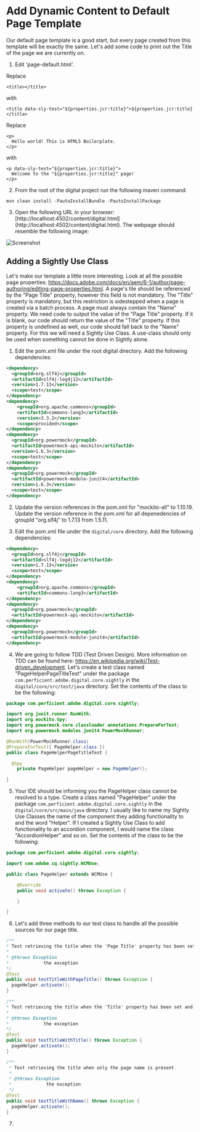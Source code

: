 # Add Dynamic Content to Default Page Template

Our default page template is a good start, but every page created from this template will be exactly the same.  Let's add some code to print out the Title of the page we are currently on.

1. Edit 'page-default.html'.

  Replace

  ```
  <title></title>
  ```

  with

  ```
  <title data-sly-test="${properties.jcr:title}">${properties.jcr:title}</title>
  ```

  Replace

  ```
  <p>
    Hello world! This is HTML5 Boilerplate.
  </p>
  ```

  with

  ```
  <p data-sly-test="${properties.jcr:title}">
    Welcome to the "${properties.jcr:title}" page!
  </p>
  ```

2. From the root of the digital project run the following maven command:

  ```
  mvn clean install -PautoInstallBundle -PautoInstallPackage
  ```

3. Open the following URL in your browser: [http://localhost:4502/content/digital.html] (http://localhost:4502/content/digital.html).  The webpage should resemble the following image:

  ![Screenshot](https://raw.githubusercontent.com/PRFTAdobe/AEMTraining/master/img/Screen%20Shot%202016-04-18%20at%203.57.17%20PM.png?token=ABVpFasWwhLEpe1063sHS0zxxesL_w5_ks5XHnbgwA%3D%3D "Screenshot")

## Adding a Sightly Use Class

Let's make our template a little more interesting.  Look at all the possible page properties: https://docs.adobe.com/docs/en/aem/6-1/author/page-authoring/editing-page-properties.html.  A page's tile should be referenced by the "Page Title" property, however this field is not mandatory.  The "Title" property is mandatory, but this restriction is sidestepped when a page is created via a batch process.  A page must always contain the "Name" property.  We need code to output the value of the "Page Title" property.  If it is blank, our code should return the value of the "Title" property.  If this property is undefined as well, our code should fall back to the "Name" property. For this we will need a Sightly Use Class.  A use-class should only be used when something cannot be done in Sightly alone.

1. Edit the pom.xml file under the root digital directory.  Add the following dependencies:

  ```xml
  <dependency>
    <groupId>org.slf4j</groupId>
    <artifactId>slf4j-log4j12</artifactId>
    <version>1.7.13</version>
    <scope>test</scope>
  </dependency>
  <dependency>
	  <groupId>org.apache.commons</groupId>
	  <artifactId>commons-lang3</artifactId>
	  <version>3.3.2</version>
	  <scope>provided</scope>
  </dependency>
  <dependency>
    <groupId>org.powermock</groupId>
    <artifactId>powermock-api-mockito</artifactId>
    <version>1.6.3</version>
    <scope>test</scope>
  </dependency>
  <dependency>
    <groupId>org.powermock</groupId>
    <artifactId>powermock-module-junit4</artifactId>
    <version>1.6.3</version>
    <scope>test</scope>
  </dependency>
  ```

2. Update the version references in the pom.xml for "mockito-all" to 1.10.19.  Update the version reference in the pom.xml for all depenedencies of groupId "org.slf4j" to 1.7.13 from 1.5.11.

3. Edit the pom.xml file under the `digital/core` directory.  Add the following dependencies:

  ```xml
  <dependency>
    <groupId>org.slf4j</groupId>
    <artifactId>slf4j-log4j12</artifactId>
    <version>1.7.13</version>
    <scope>test</scope>
  </dependency>
  <dependency>
	  <groupId>org.apache.commons</groupId>
	  <artifactId>commons-lang3</artifactId>
  </dependency>
  <dependency>
    <groupId>org.powermock</groupId>
    <artifactId>powermock-api-mockito</artifactId>
  </dependency>
  <dependency>
    <groupId>org.powermock</groupId>
    <artifactId>powermock-module-junit4</artifactId>
  </dependency>
  ```

4. We are going to follow TDD (Test Driven Design).  More information on TDD can be found here: https://en.wikipedia.org/wiki/Test-driven_development.  Let's create a test class named "PageHelperPageTitleTest" under the package `com.perficient.adobe.digital.core.sightly` in the `digital/core/src/test/java` directory.  Set the contents of the class to be the following:

  ```java
  package com.perficient.adobe.digital.core.sightly;

  import org.junit.runner.RunWith;
  import org.mockito.Spy;
  import org.powermock.core.classloader.annotations.PrepareForTest;
  import org.powermock.modules.junit4.PowerMockRunner;

  @RunWith(PowerMockRunner.class)
  @PrepareForTest({ PageHelper.class })
  public class PageHelperPageTitleTest {

    @Spy
	  private PageHelper pageHelper = new PageHelper();

  }
  ```

5.  Your IDE should be informing you the PageHelper class cannot be resolved to a type.  Create a class named "PageHelper" under the package `com.perficient.adobe.digital.core.sightly` in the `digital/core/src/main/java` directory.  I usually like to name my Sightly Use Classes the name of the component they adding functionality to and the word "Helper".  If I created a Sightly Use Class to add functionality to an accordion component, I would name the class "AccordionHelper" and so on.  Set the contents of the class to be the following:

  ```java
  package com.perficient.adobe.digital.core.sightly;

  import com.adobe.cq.sightly.WCMUse;

  public class PageHelper extends WCMUse {

	  @Override
	  public void activate() throws Exception {

	  }

  }
  ```

6.  Let's add three methods to our test class to handle all the possible sources for our page title.

  ```java
  /**
  * Test retrieving the title when the "Page Title" property has been set.
  *
  * @throws Exception
  *             the exception
  */
  @Test
  public void testTitleWithPageTitle() throws Exception {		
    pageHelper.activate();
  }

  /**
  * Test retrieving the title when the "Title" property has been set and the "Page Title" property has not been set.
  *
  * @throws Exception
  *             the exception
  */
  @Test
  public void testTitleWithTitle() throws Exception {
    pageHelper.activate();
  }

  /**
   * Test retrieving the title when only the page name is present.
   *
   * @throws Exception
   *             the exception
   */
  @Test
  public void testTitleWithName() throws Exception {
    pageHelper.activate();
  }
  ```

7. 
